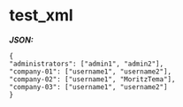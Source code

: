 # test_xml

***JSON:***
```
{
"administrators": ["admin1", "admin2"],
"company-01": ["username1", "username2"],
"company-02": ["username1", "MoritzTema"],
"company-03": ["username1", "username2"]
}
```
